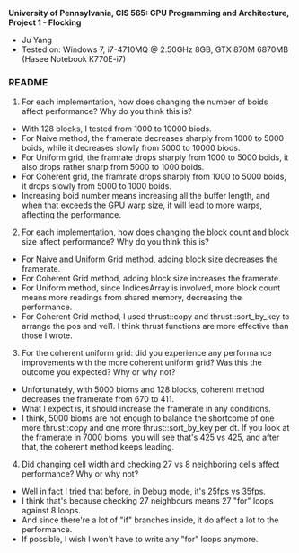 **University of Pennsylvania, CIS 565: GPU Programming and Architecture,
Project 1 - Flocking**

* Ju Yang
* Tested on: Windows 7, i7-4710MQ @ 2.50GHz 8GB, GTX 870M 6870MB (Hasee Notebook K770E-i7)

### README



1. For each implementation, how does changing the number of boids affect performance? Why do you think this is?
* With 128 blocks, I tested from 1000 to 10000 biods.
* For Naive method, the framerate decreases sharply from 1000 to 5000 boids, while it decreases slowly from 5000 to 10000 biods.
* For Uniform grid, the framrate drops sharply from 1000 to 5000 boids, it also drops rather sharp from 5000 to 1000 boids.
* For Coherent grid, the framrate drops sharply from 1000 to 5000 boids, it drops slowly from 5000 to 1000 boids.
* Increasing boid number means increasing all the buffer length, and when that exceeds the GPU warp size, it will lead to more warps, affecting the performance.

2. For each implementation, how does changing the block count and block size affect performance? Why do you think this is?
* For Naive and Uniform Grid method, adding block size decreases the framerate.
* For Coherent Grid method, adding block size increases the framerate.
* For Uniform method, since IndicesArray is involved, more block count means more readings from shared memory, decreasing the performance.
* For Coherent Grid method, I used thrust::copy and thrust::sort_by_key to arrange the pos and vel1. I think thrust functions are more effective than those I wrote.

3. For the coherent uniform grid: did you experience any performance improvements with the more coherent uniform grid? Was this the outcome you expected? Why or why not?
* Unfortunately, with 5000 bioms and 128 blocks, coherent method decreases the framerate from 670 to 411.
* What I expect is, it should increase the framerate in any conditions.
* I think, 5000 bioms are not enough to balance the shortcome of one more thrust::copy and one more thrust::sort_by_key per dt.
If you look at the framerate in 7000 bioms, you will see that's 425 vs 425, and after that, the coherent method keeps leading.

4. Did changing cell width and checking 27 vs 8 neighboring cells affect performance? Why or why not?
* Well in fact I tried that before, in Debug mode, it's 25fps vs 35fps.
* I think that's because checking 27 neighbours means 27 "for" loops against 8 loops.
* And since there're a lot of "if" branches inside, it do affect a lot to the performance.
* If possible, I wish I won't have to write any "for" loops anymore. 
